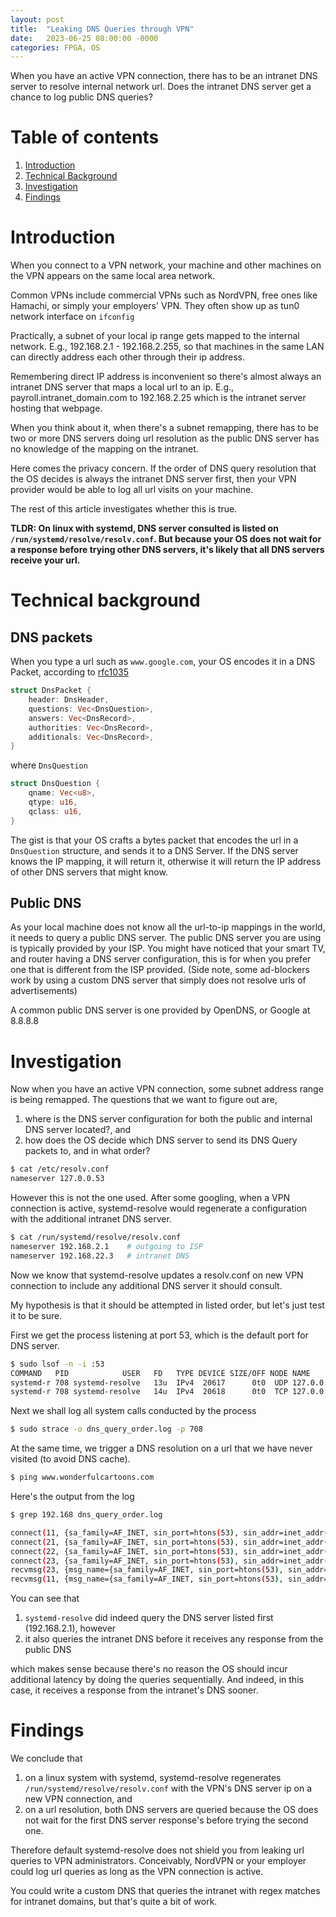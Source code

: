 ```yaml
---
layout: post
title:  "Leaking DNS Queries through VPN"
date:   2023-06-25 08:00:00 -0000
categories: FPGA, OS
---
```

When you have an active VPN connection, there has to be an intranet DNS server to resolve internal network url. Does the intranet DNS server get a chance to log public DNS queries?

# Table of contents
1. [Introduction](#introduction)
2. [Technical Background](#technical)
3. [Investigation](#investigation)
4. [Findings](#findings)

# Introduction <a name="introduction"></a>

When you connect to a VPN network, your machine and other machines on the VPN appears on the same local area network.

Common VPNs include commercial VPNs such as NordVPN, free ones like Hamachi, or simply your employers' VPN. They often show up as tun0 network interface on `ifconfig`

Practically, a subnet of your local ip range gets mapped to the internal network. E.g., 192.168.2.1 - 192.168.2.255, so that machines in the same LAN can directly address each other through their ip address. 

Remembering direct IP address is inconvenient so there's almost always an intranet DNS server that maps a local url to an ip. E.g., payroll.intranet_domain.com to 192.168.2.25 which is the intranet server hosting that webpage.

When you think about it, when there's a subnet remapping, there has to be two or more DNS servers doing url resolution as the public DNS server has no knowledge of the mapping on the intranet.

Here comes the privacy concern. If the order of DNS query resolution that the OS decides is always the intranet DNS server first, then your VPN provider would be able to log all url visits on your machine.

The rest of this article investigates whether this is true. 

<b>TLDR: On linux with systemd, DNS server consulted is listed on `/run/systemd/resolve/resolv.conf`. But because your OS does not wait for a response before trying other DNS servers, it's likely that all DNS servers receive your url.</b>

# Technical background <a name="technical"></a>
## DNS packets

When you type a url such as `www.google.com`, your OS encodes it in a DNS Packet, according to [rfc1035](https://datatracker.ietf.org/doc/html/rfc1035)

```rust
struct DnsPacket {
    header: DnsHeader,
    questions: Vec<DnsQuestion>,
    answers: Vec<DnsRecord>,
    authorities: Vec<DnsRecord>,
    additionals: Vec<DnsRecord>,
}
```

where `DnsQuestion`
```rust
struct DnsQuestion {
    qname: Vec<u8>,
    qtype: u16,
    qclass: u16,
}
```

The gist is that your OS crafts a bytes packet that encodes the url in a `DnsQuestion` structure, and sends it to a DNS Server. If the DNS server knows the IP mapping, it will return it, otherwise it will return the IP address of other DNS servers that might know.

## Public DNS

As your local machine does not know all the url-to-ip mappings in the world, it needs to query a public DNS server. The public DNS server you are using is typically provided by your ISP. You might have noticed that your smart TV, and router having a DNS server configuration, this is for when you prefer one that is different from the ISP provided. (Side note, some ad-blockers work by using a custom DNS server that simply does not resolve urls of advertisements)

A common public DNS server is one provided by OpenDNS, or Google at 8.8.8.8


# Investigation <a name="investigation"></a>

Now when you have an active VPN connection, some subnet address range is being remapped. The questions that we want to figure out are,
1. where is the DNS server configuration for both the public and internal DNS server located?, and
2. how does the OS decide which DNS server to send its DNS Query packets to, and in what order?

```bash
$ cat /etc/resolv.conf
nameserver 127.0.0.53
```

However this is not the one used. After some googling, when a VPN connection is active, systemd-resolve would regenerate a configuration with the additional intranet DNS server.

```bash
$ cat /run/systemd/resolve/resolv.conf
nameserver 192.168.2.1    # outgoing to ISP
nameserver 192.168.22.3   # intranet DNS
```

Now we know that systemd-resolve updates a resolv.conf on new VPN connection to include any additional DNS server it should consult.

My hypothesis is that it should be attempted in listed order, but let's just test it to be sure.

First we get the process listening at port 53, which is the default port for DNS server.

```bash
$ sudo lsof -n -i :53
COMMAND   PID            USER   FD   TYPE DEVICE SIZE/OFF NODE NAME
systemd-r 708 systemd-resolve   13u  IPv4  20617      0t0  UDP 127.0.0.53:domain 
systemd-r 708 systemd-resolve   14u  IPv4  20618      0t0  TCP 127.0.0.53:domain (LISTEN)
```

Next we shall log all system calls conducted by the process

```bash
$ sudo strace -o dns_query_order.log -p 708
```

At the same time, we trigger a DNS resolution on a url that we have never visited (to avoid DNS cache).

```bash
$ ping www.wonderfulcartoons.com
```

Here's the output from the log
```bash
$ grep 192.168 dns_query_order.log

connect(11, {sa_family=AF_INET, sin_port=htons(53), sin_addr=inet_addr("192.168.2.1")}, 16) = 0                               
connect(21, {sa_family=AF_INET, sin_port=htons(53), sin_addr=inet_addr("192.168.22.3")}, 16) = 0                              
connect(22, {sa_family=AF_INET, sin_port=htons(53), sin_addr=inet_addr("192.168.2.1")}, 16) = 0                               
connect(23, {sa_family=AF_INET, sin_port=htons(53), sin_addr=inet_addr("192.168.22.3")}, 16) = 0
recvmsg(23, {msg_name={sa_family=AF_INET, sin_port=htons(53), sin_addr=inet_addr("192.168.22.3")}, msg_namelen=128 => 16, msg_iov=[{iov_base="\363L\205\200\0\1\0\0\0\0\0\1\3www\26wonderful"...,  
recvmsg(11, {msg_name={sa_family=AF_INET, sin_port=htons(53), sin_addr=inet_addr("192.168.2.1")}, msg_namelen=128 => 16, msg_iov=[{iov_base="1\22\201\203\0\1\0\0\0\1\0\1\3www\26wonderful"..., 
```

You can see that
1. `systemd-resolve` did indeed query the DNS server listed first (192.168.2.1), however
2. it also queries the intranet DNS before it receives any response from the public DNS

which makes sense because there's no reason the OS should incur additional latency by doing the queries sequentially. And indeed, in this case, it receives a response from the intranet's DNS sooner.

# Findings <a name="findings"></a>

We conclude that
1. on a linux system with systemd, systemd-resolve regenerates `/run/systemd/resolve/resolv.conf` with the VPN's DNS server ip on a new VPN connection, and
2. on a url resolution, both DNS servers are queried because the OS does not wait for the first DNS server response's before trying the second one.

Therefore default systemd-resolve does not shield you from leaking url queries to VPN administrators. Conceivably, NordVPN or your employer could log url queries as long as the VPN connection is active.

You could write a custom DNS that queries the intranet with regex matches for intranet domains, but that's quite a bit of work.
